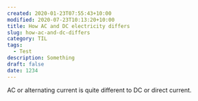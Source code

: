 ```yaml
---
created: 2020-01-23T07:55:43+10:00
modified: 2020-07-23T10:13:20+10:00
title: How AC and DC electricity differs
slug: how-ac-and-dc-differs
category: TIL
tags:
  - Test
description: Something
draft: false
date: 1234
---
```


AC or alternating current is quite different to DC or direct current.
